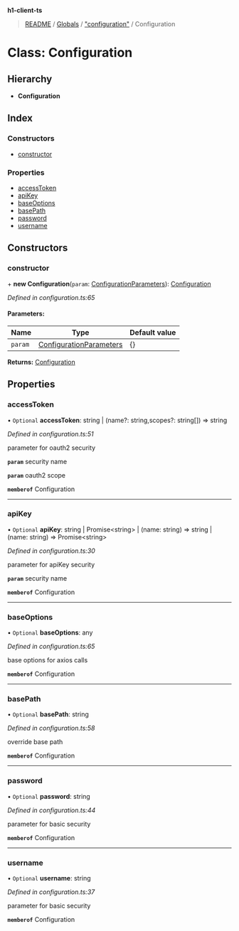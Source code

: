 **h1-client-ts**

> [README](../README.md) / [Globals](../globals.md) / ["configuration"](../modules/_configuration_.md) / Configuration

# Class: Configuration

## Hierarchy

* **Configuration**

## Index

### Constructors

* [constructor](_configuration_.configuration.md#constructor)

### Properties

* [accessToken](_configuration_.configuration.md#accesstoken)
* [apiKey](_configuration_.configuration.md#apikey)
* [baseOptions](_configuration_.configuration.md#baseoptions)
* [basePath](_configuration_.configuration.md#basepath)
* [password](_configuration_.configuration.md#password)
* [username](_configuration_.configuration.md#username)

## Constructors

### constructor

\+ **new Configuration**(`param`: [ConfigurationParameters](../interfaces/_configuration_.configurationparameters.md)): [Configuration](_configuration_.configuration.md)

*Defined in configuration.ts:65*

#### Parameters:

Name | Type | Default value |
------ | ------ | ------ |
`param` | [ConfigurationParameters](../interfaces/_configuration_.configurationparameters.md) | {} |

**Returns:** [Configuration](_configuration_.configuration.md)

## Properties

### accessToken

• `Optional` **accessToken**: string \| (name?: string,scopes?: string[]) => string

*Defined in configuration.ts:51*

parameter for oauth2 security

**`param`** security name

**`param`** oauth2 scope

**`memberof`** Configuration

___

### apiKey

• `Optional` **apiKey**: string \| Promise\<string> \| (name: string) => string \| (name: string) => Promise\<string>

*Defined in configuration.ts:30*

parameter for apiKey security

**`param`** security name

**`memberof`** Configuration

___

### baseOptions

• `Optional` **baseOptions**: any

*Defined in configuration.ts:65*

base options for axios calls

**`memberof`** Configuration

___

### basePath

• `Optional` **basePath**: string

*Defined in configuration.ts:58*

override base path

**`memberof`** Configuration

___

### password

• `Optional` **password**: string

*Defined in configuration.ts:44*

parameter for basic security

**`memberof`** Configuration

___

### username

• `Optional` **username**: string

*Defined in configuration.ts:37*

parameter for basic security

**`memberof`** Configuration

